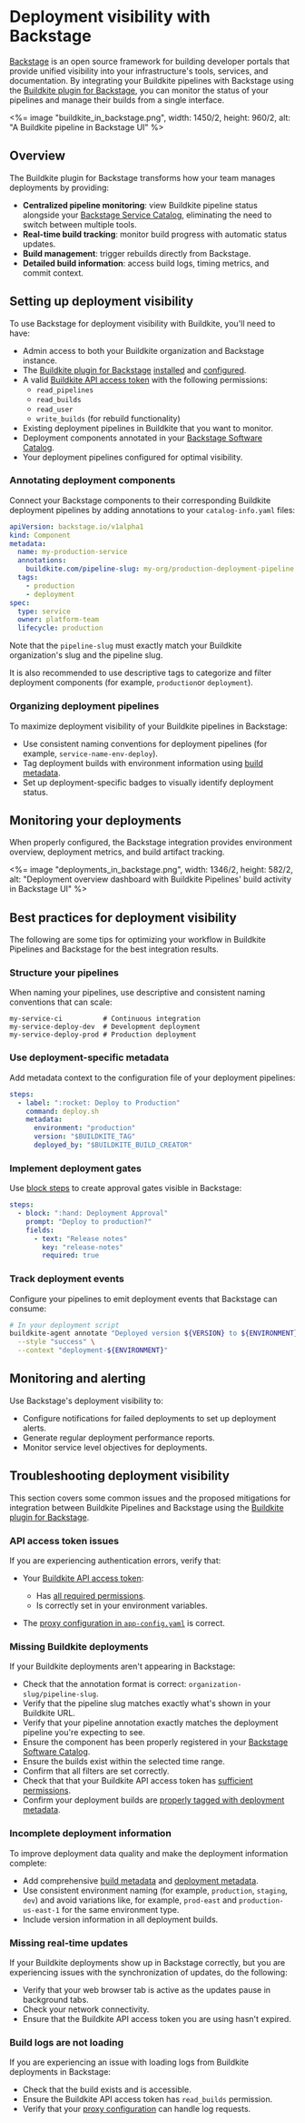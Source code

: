# Deployment visibility with Backstage

[Backstage](https://backstage.io/) is an open source framework for building developer portals that provide unified visibility into your infrastructure's tools, services, and documentation. By integrating your Buildkite pipelines with Backstage using the [Buildkite plugin for Backstage](/docs/pipelines/integrations/other/backstage), you can monitor the status of your pipelines and manage their builds from a single interface.

<%= image "buildkite_in_backstage.png", width: 1450/2, height: 960/2, alt: "A Buildkite pipeline in Backstage UI" %>

## Overview

The Buildkite plugin for Backstage transforms how your team manages deployments by providing:

- **Centralized pipeline monitoring**: view Buildkite pipeline status alongside your [Backstage Service Catalog](https://backstage.io/docs/features/software-catalog/), eliminating the need to switch between multiple tools.
- **Real-time build tracking**: monitor build progress with automatic status updates.
- **Build management**: trigger rebuilds directly from Backstage.
- **Detailed build information**: access build logs, timing metrics, and commit context.

## Setting up deployment visibility

To use Backstage for deployment visibility with Buildkite, you'll need to have:

- Admin access to both your Buildkite organization and Backstage instance.
- The [Buildkite plugin for Backstage](/docs/pipelines/integrations/other/backstage) [installed](/docs/pipelines/integrations/other/backstage#installation) and [configured](/docs/pipelines/integrations/other/backstage#plugin-configuration).
- A valid [Buildkite API access token](/docs/apis/managing-api-tokens) with the following permissions:
  * `read_pipelines`
  * `read_builds`
  * `read_user`
  * `write_builds` (for rebuild functionality)
- Existing deployment pipelines in Buildkite that you want to monitor.
- Deployment components annotated in your [Backstage Software Catalog](https://backstage.io/docs/features/software-catalog/).
- Your deployment pipelines configured for optimal visibility.

### Annotating deployment components

Connect your Backstage components to their corresponding Buildkite deployment pipelines by adding annotations to your `catalog-info.yaml` files:

```yaml
apiVersion: backstage.io/v1alpha1
kind: Component
metadata:
  name: my-production-service
  annotations:
    buildkite.com/pipeline-slug: my-org/production-deployment-pipeline
  tags:
    - production
    - deployment
spec:
  type: service
  owner: platform-team
  lifecycle: production
```

Note that the `pipeline-slug` must exactly match your Buildkite organization's slug and the pipeline slug.

It is also recommended to use descriptive tags to categorize and filter deployment components (for example, `production`or `deployment`).

### Organizing deployment pipelines

To maximize deployment visibility of your Buildkite pipelines in Backstage:

- Use consistent naming conventions for deployment pipelines (for example, `service-name-env-deploy`).
- Tag deployment builds with environment information using [build metadata](/docs/pipelines/configure/build-meta-data).
- Set up deployment-specific badges to visually identify deployment status.

## Monitoring your deployments

When properly configured, the Backstage integration provides environment overview, deployment metrics, and build artifact tracking.

<%= image "deployments_in_backstage.png", width: 1346/2, height: 582/2, alt: "Deployment overview dashboard with Buildkite Pipelines' build activity in Backstage UI" %>

## Best practices for deployment visibility

The following are some tips for optimizing your workflow in Buildkite Pipelines and Backstage for the best integration results.

### Structure your pipelines

When naming your pipelines, use descriptive and consistent naming conventions that can scale:

```
my-service-ci          # Continuous integration
my-service-deploy-dev  # Development deployment
my-service-deploy-prod # Production deployment
```

### Use deployment-specific metadata

Add metadata context to the configuration file of your deployment pipelines:

```yaml
steps:
  - label: ":rocket: Deploy to Production"
    command: deploy.sh
    metadata:
      environment: "production"
      version: "$BUILDKITE_TAG"
      deployed_by: "$BUILDKITE_BUILD_CREATOR"
```

### Implement deployment gates

Use [block steps](/docs/pipelines/configure/step-types/block-step) to create approval gates visible in Backstage:

```yaml
steps:
  - block: ":hand: Deployment Approval"
    prompt: "Deploy to production?"
    fields:
      - text: "Release notes"
        key: "release-notes"
        required: true
```

### Track deployment events

Configure your pipelines to emit deployment events that Backstage can consume:

```bash
# In your deployment script
buildkite-agent annotate "Deployed version ${VERSION} to ${ENVIRONMENT}" \
  --style "success" \
  --context "deployment-${ENVIRONMENT}"
```

## Monitoring and alerting

Use Backstage's deployment visibility to:

- Configure notifications for failed deployments to set up deployment alerts.
- Generate regular deployment performance reports.
- Monitor service level objectives for deployments.

## Troubleshooting deployment visibility

This section covers some common issues and the proposed mitigations for integration between Buildkite Pipelines and Backstage using the [Buildkite plugin for Backstage](/docs/pipelines/integrations/other/backstage).

### API access token issues

If you are experiencing authentication errors, verify that:

- Your [Buildkite API access token](/docs/apis/managing-api-tokens):
    * Has [all required permissions](#setting-up-deployment-visibility).
    * Is correctly set in your environment variables.

- The [proxy configuration in `app-config.yaml`](/docs/pipelines/integrations/other/backstage#plugin-configuration-add-proxy-configuration) is correct.

### Missing Buildkite deployments

If your Buildkite deployments aren't appearing in Backstage:

- Check that the annotation format is correct: `organization-slug/pipeline-slug`.
- Verify that the pipeline slug matches exactly what's shown in your Buildkite URL.
- Verify that your pipeline annotation exactly matches the deployment pipeline you're expecting to see.
- Ensure the component has been properly registered in your [Backstage Software Catalog](https://backstage.io/docs/features/software-catalog/).
- Ensure the builds exist within the selected time range.
- Confirm that all filters are set correctly.
- Check that that your Buildkite API access token has [sufficient permissions](/docs/apis/managing-api-tokens#token-scopes).
- Confirm your deployment builds are [properly tagged with deployment metadata](/docs/pipelines/deployments/deployment-visibility-with-backstage#best-practices-for-deployment-visibility-use-deployment-specific-metadata).

### Incomplete deployment information

To improve deployment data quality and make the deployment information complete:

- Add comprehensive [build metadata](/docs/pipelines/configure/build-meta-data#setting-data) and [deployment metadata](/docs/pipelines/deployments/deployment-visibility-with-backstage#best-practices-for-deployment-visibility-use-deployment-specific-metadata).
- Use consistent environment naming (for example, `production`, `staging`, `dev`) and avoid variations like, for example, `prod-east` and `production-us-east-1` for the same environment type.
- Include version information in all deployment builds.

### Missing real-time updates

If your Buildkite deployments show up in Backstage correctly, but you are experiencing issues with the synchronization of updates, do the following:

- Verify that your web browser tab is active as the updates pause in background tabs.
- Check your network connectivity.
- Ensure that the Buildkite API access token you are using hasn't expired.

### Build logs are not loading

If you are experiencing an issue with loading logs from Buildkite deployments in Backstage:

- Check that the build exists and is accessible.
- Ensure the Buildkite API access token has `read_builds` permission.
- Verify that your [proxy configuration](/docs/pipelines/integrations/other/backstage#plugin-configuration-add-proxy-configuration) can handle log requests.
